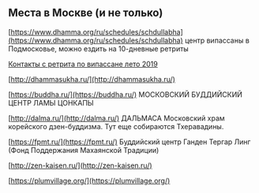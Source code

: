 ## Места в Москве (и не только)

[https://www.dhamma.org/ru/schedules/schdullabha](https://www.dhamma.org/ru/schedules/schdullabha) центр випассаны в Подмосковье, можно ездить на 10-дневные ретриты

[Контакты с ретрита по випассане лето 2019](https://www.notion.so/2019-431522a6e4a34ea9a6f6e87f49961ab6)

[http://dhammasukha.ru/](http://dhammasukha.ru/)

[https://buddha.ru/](https://buddha.ru/) МОСКОВСКИЙ БУДДИЙСКИЙ ЦЕНТР ЛАМЫ ЦОНКАПЫ

[http://dalma.ru/](http://dalma.ru/) ДАЛЬМАСА Московский храм корейского дзен-буддизма. Тут еще собираются Тхеравадины.

[https://fpmt.ru/](https://fpmt.ru/) Буддийский центр Ганден Тергар Линг (Фонд Поддержания Махаянской Традиции)

[http://zen-kaisen.ru/](http://zen-kaisen.ru/) 

[https://plumvillage.org/](https://plumvillage.org/)